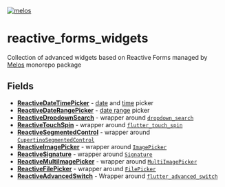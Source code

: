 [![melos](https://img.shields.io/badge/maintained%20with-melos-f700ff.svg?style=flat-square)](https://github.com/invertase/melos)

# reactive_forms_widgets

Collection of advanced widgets based on Reactive Forms managed by [Melos](https://pub.dev/packages/melos) monorepo package

## Fields

- **[ReactiveDateTimePicker](https://pub.dev/packages/reactive_date_time_picker)** - [date](https://api.flutter.dev/flutter/material/showDatePicker.html) and [time](https://api.flutter.dev/flutter/material/showTimePicker.html) picker
- **[ReactiveDateRangePicker](https://pub.dev/packages/reactive_date_range_picker)** - [date range](https://api.flutter.dev/flutter/material/showDateRangePicker.html) picker
- **[ReactiveDropdownSearch](https://pub.dev/packages/reactive_dropdown_search)** - wrapper around [`dropdown_search`](https://pub.dev/packages/dropdown_search)
- **[ReactiveTouchSpin](https://pub.dev/packages/reactive_touch_spin)** - wrapper around [`flutter_touch_spin`](https://pub.dev/packages/flutter_touch_spin)
- **[ReactiveSegmentedControl](https://pub.dev/packages/reactive_segmented_control)** - wrapper around [`CupertinoSegmentedControl`](https://api.flutter.dev/flutter/cupertino/CupertinoSegmentedControl-class.html)
- **[ReactiveImagePicker](https://pub.dev/packages/reactive_image_picker)** - wrapper around [`ImagePicker`](https://pub.dev/packages/image_picker)
- **[ReactiveSignature](https://pub.dev/packages/reactive_signature)** - wrapper around [`Signature`](https://pub.dev/packages/signature)
- **[ReactiveMultiImagePicker](https://pub.dev/packages/reactive_multi_image_picker)** - wrapper around [`MultiImagePicker`](https://pub.dev/packages/multi_image_picker)
- **[ReactiveFilePicker](https://pub.dev/packages/reactive_file_picker)** - wrapper around [`FilePicker`](https://pub.dev/packages/file_picker)
- **[ReactiveAdvancedSwitch](https://pub.dev/packages/reactive_advanced_switch)** - Wrapper around [`flutter_advanced_switch`](https://pub.dev/packages/flutter_advanced_switch)
